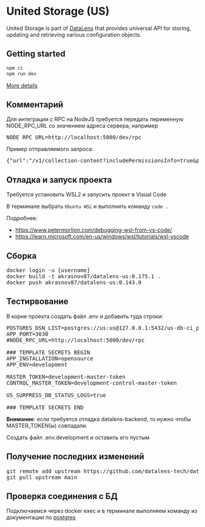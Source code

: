 # United Storage (US)

United Storage is part of [DataLens](https://datalens.tech) that provides universal API for storing, updating and retrieving various configuration objects.

## Getting started

```sh
npm ci
npm run dev
```

[More details](https://github.com/datalens-tech/datalens)

## Комментарий
Для интеграции с RPC на NodeJS требуется передать переменную NODE_RPC_URL со значением адреса сервера, например
<pre>
NODE_RPC_URL=http://localhost:5000/dev/rpc
</pre>

Пример отправляемого запроса:
<pre>
{"url":"/v1/collection-content?includePermissionsInfo=true&pageSize=50&orderField=createdAt&orderDirection=desc&onlyMy=false&mode=all","method":"GET","rawHeaders":["Accept","application/json, */*","x-request-id","dl.95099.8f2fd60e","host","host.docker.internal:8030","accept-encoding","gzip, deflate","accept-language","en","x-gateway-version","1.5.1","x-forwarded-for","172.22.0.1","x-rpc-authorization","bW9iaWxlOjEyMzQ1","user-agent","Mozilla/5.0 (Windows NT 10.0; Win64; x64) AppleWebKit/537.36 (KHTML, like Gecko) Chrome/120.0.0.0 YaBrowser/24.1.0.0 Safari/537.36","origin","http://localhost:8080","referer","http://localhost:8080/collections?x-rpc-authorization=bW9iaWxlOjEyMzQ1","Connection","close"]}
</pre>

## Отладка и запуск проекта
Требуется установить WSL2 и запусить проект в Visual Code

В терминале выбрать `Ubuntu WSL` и выполнить команду `code .`

Подробнее:
* https://www.petermorlion.com/debugging-wsl-from-vs-code/
* https://learn.microsoft.com/en-us/windows/wsl/tutorials/wsl-vscode

## Сборка
<pre>
docker login -u [username]
docker build -t akrasnov87/datalens-us:0.175.1 .
docker push akrasnov87/datalens-us:0.143.0
</pre>

## Тестирвование

В корне проекта создать файл .env и добавить туда строки:
<pre>
POSTGRES_DSN_LIST=postgres://us:us@127.0.0.1:5432/us-db-ci_purgeable
APP_PORT=3030
#NODE_RPC_URL=http://localhost:5000/dev/rpc

### TEMPLATE SECRETS BEGIN
APP_INSTALLATION=opensource
APP_ENV=development

MASTER_TOKEN=development-master-token
CONTROL_MASTER_TOKEN=development-control-master-token

US_SURPRESS_DB_STATUS_LOGS=true

### TEMPLATE SECRETS END
</pre>

__Внимание__: если требуется отладка datalens-backend, то нужно чтобы MASTER_TOKEN(ы) совпадали. 

Создать файл .env.development и оставить его пустым

## Получение последних изменений

<pre>
git remote add upstream https://github.com/datalens-tech/datalens-us.git
git pull upstream main
</pre>

## Проверка соединения с БД

Подключаемся через docker exec и в терминале выполняем команду из документации по [postgres](https://postgrespro.ru/docs/postgresql/9.6/app-pg-isready)